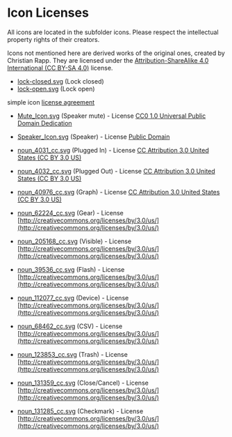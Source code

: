 # Icon Licenses

All icons are located in the subfolder icons. Please respect the intellectual property rights of their creators.

Icons not mentioned here are derived works of the original ones, created by Christian Rapp.
They are licensed under the [Attribution-ShareAlike 4.0 International (CC BY-SA 4.0)](http://creativecommons.org/licenses/by-sa/4.0/) license.



* [lock-closed.svg](http://simpleicon.com/lock-2.html) (Lock closed)
* [lock-open.svg](http://simpleicon.com/lock-3.html) (Lock open)

simple icon [license agreement](http://simpleicon.com/license-agreement/)

* [Mute_Icon.svg](https://commons.wikimedia.org/wiki/File:Speaker_Icon.svg) (Speaker mute) - License [CC0 1.0 Universal Public Domain Dedication](https://creativecommons.org/publicdomain/zero/1.0/deed.en)
* [Speaker_Icon.svg](https://commons.wikimedia.org/wiki/File:Mute_Icon.svg) (Speaker) - License [Public Domain](https://en.wikipedia.org/wiki/Public_domain)

* [noun_4031_cc.svg](https://thenounproject.com/icon/4031/) (Plugged In) - License [CC Attribution 3.0 United States (CC BY 3.0 US)](http://creativecommons.org/licenses/by/3.0/us/)
* [noun_4032_cc.svg](https://thenounproject.com/icon/4032/) (Plugged Out) - License [CC Attribution 3.0 United States (CC BY 3.0 US)](http://creativecommons.org/licenses/by/3.0/us/)
* [noun_40976_cc.svg](https://thenounproject.com/icon/40976/) (Graph) - License [CC Attribution 3.0 United States (CC BY 3.0 US)](http://creativecommons.org/licenses/by/3.0/us/)
* [noun_62224_cc.svg](https://thenounproject.com/icon/62224/) (Gear) - License [http://creativecommons.org/licenses/by/3.0/us/](http://creativecommons.org/licenses/by/3.0/us/)
* [noun_205168_cc.svg](https://thenounproject.com/icon/205168/) (Visible) - License [http://creativecommons.org/licenses/by/3.0/us/](http://creativecommons.org/licenses/by/3.0/us/)
* [noun_39536_cc.svg](https://thenounproject.com/icon/39536/) (Flash) - License [http://creativecommons.org/licenses/by/3.0/us/](http://creativecommons.org/licenses/by/3.0/us/)
* [noun_112077_cc.svg](https://thenounproject.com/icon/112077/) (Device) - License [http://creativecommons.org/licenses/by/3.0/us/](http://creativecommons.org/licenses/by/3.0/us/)
* [noun_68462_cc.svg](https://thenounproject.com/icon/68462/) (CSV) - License [http://creativecommons.org/licenses/by/3.0/us/](http://creativecommons.org/licenses/by/3.0/us/)
* [noun_123853_cc.svg](https://thenounproject.com/icon/123853/) (Trash) - License [http://creativecommons.org/licenses/by/3.0/us/](http://creativecommons.org/licenses/by/3.0/us/)
* [noun_131359_cc.svg](https://thenounproject.com/icon/131359/) (Close/Cancel) - License [http://creativecommons.org/licenses/by/3.0/us/](http://creativecommons.org/licenses/by/3.0/us/)
* [noun_131285_cc.svg](https://thenounproject.com/icon/131285/) (Checkmark) - License [http://creativecommons.org/licenses/by/3.0/us/](http://creativecommons.org/licenses/by/3.0/us/)

